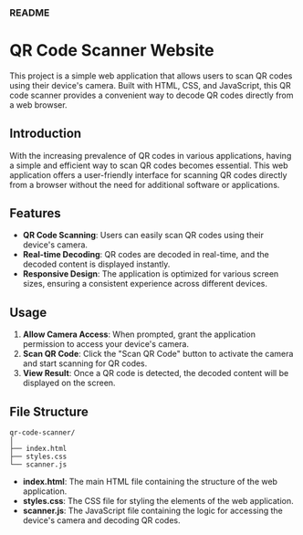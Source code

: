

### README

# QR Code Scanner Website

This project is a simple web application that allows users to scan QR codes using their device's camera. Built with HTML, CSS, and JavaScript, this QR code scanner provides a convenient way to decode QR codes directly from a web browser.



## Introduction

With the increasing prevalence of QR codes in various applications, having a simple and efficient way to scan QR codes becomes essential. This web application offers a user-friendly interface for scanning QR codes directly from a browser without the need for additional software or applications.

## Features

- **QR Code Scanning**: Users can easily scan QR codes using their device's camera.
- **Real-time Decoding**: QR codes are decoded in real-time, and the decoded content is displayed instantly.
- **Responsive Design**: The application is optimized for various screen sizes, ensuring a consistent experience across different devices.



## Usage

1. **Allow Camera Access**: When prompted, grant the application permission to access your device's camera.
2. **Scan QR Code**: Click the "Scan QR Code" button to activate the camera and start scanning for QR codes.
3. **View Result**: Once a QR code is detected, the decoded content will be displayed on the screen.

## File Structure

```
qr-code-scanner/
│
├── index.html
├── styles.css
└── scanner.js
```

- **index.html**: The main HTML file containing the structure of the web application.
- **styles.css**: The CSS file for styling the elements of the web application.
- **scanner.js**: The JavaScript file containing the logic for accessing the device's camera and decoding QR codes.

